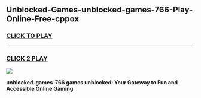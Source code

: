 
## Unblocked-Games-unblocked-games-766-Play-Online-Free-cppox
<h3>
<a href="https://premium76.site?title=unblocked-games-766&ref=26A">CLICK TO PLAY</a></h3>
<hr>

<h3>
<a href="https://premium76.site?title=unblocked-games-766&ref=26A">CLICK 2 PLAY</a>
  
</h3>

<a href="https://premium76.site?title=unblocked-games-766&ref=26A"><img src="https://clearcache.store/games.png"></a>


**unblocked-games-766 games unblocked: Your Gateway to Fun and Accessible Online Gaming**
